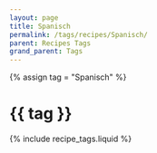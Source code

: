 ```yaml
---
layout: page
title: Spanisch
permalink: /tags/recipes/Spanisch/
parent: Recipes Tags
grand_parent: Tags
---
```

{% assign tag = "Spanisch" %}
# {{ tag }}
{% include recipe_tags.liquid %}